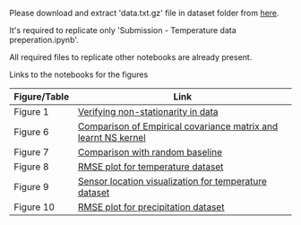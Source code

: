 Please download and extract 'data.txt.gz'  file in dataset folder from [here](http://db.csail.mit.edu/labdata/labdata.html).


It's required to replicate only 'Submission - Temperature data preperation.ipynb'.


All required files to replicate other notebooks are already present.


Links to the notebooks for the figures

| Figure/Table| Link |
| --- | --- |
| Figure 1 | [Verifying non-stationarity in data](https://github.com/researchsubmission1/ToolkitName/blob/master/results/placement/notebook/Submission%20-%20Figure%201.ipynb) |
| Figure 6 | [Comparison of Empirical covariance matrix and learnt NS kernel](https://github.com/researchsubmission1/ToolkitName/blob/master/results/placement/notebook/Submission%20-%20Figure%206.ipynb) |
| Figure 7 |[Comparison with random baseline](https://github.com/researchsubmission1/ToolkitName/blob/master/results/placement/notebook/Submission%20-%20Figure%207.ipynb)|
| Figure 8 | [RMSE plot for temperature dataset](https://github.com/researchsubmission1/ToolkitName/blob/master/results/placement/notebook/Submission%20-%20Figure%208.ipynb)|
| Figure 9 | [Sensor location visualization for temperature dataset](https://github.com/researchsubmission1/ToolkitName/blob/master/results/placement/notebook/Submission%20-%20Figure%209.ipynb)|
| Figure 10| [RMSE plot for precipitation dataset](https://github.com/researchsubmission1/ToolkitName/blob/master/results/placement/notebook/Submission%20-%20Figure%2010.ipynb) |
